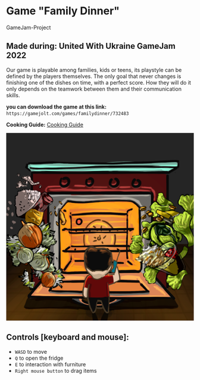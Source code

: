# Game "Family Dinner"
GameJam-Project
## Made during: United With Ukraine GameJam 2022

Our game is playable among families, kids or teens, its playstyle can be defined by the players themselves. The only goal that never changes is finishing one of the dishes on time, with a perfect score. How they will do it only depends on the teamwork between them and their communication skills.

**you can download the game at this link:** `https://gamejolt.com/games/familydinner/732483`

**Cooking Guide:** <a href="https://docs.google.com/document/d/1svwlMWuL0463PpuvvCxFdhaSAnRV3adi-7sZGR4Rtis/edit?usp=sharing">Cooking Guide</a>


![](https://github.com/ArcherWike/GameJam-Project-2022/blob/main/Files/background2.png)


## Controls [keyboard and mouse]:
- `WASD` to move
- `Q` to open the fridge
- `E` to interaction with furniture
- `Right mouse button` to drag items
